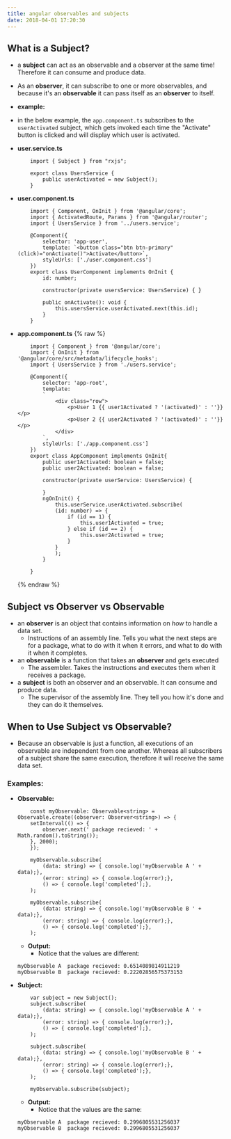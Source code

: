```yaml
---
title: angular observables and subjects
date: 2018-04-01 17:20:30
---
```


## What is a Subject?
* a **subject** can act as an observable and a observer at the same time! Therefore it can consume and produce data. 
* As an **observer**, it can subscribe to one or more observables, and because it's an **observable** it can pass itself as an **observer** to itself.

* **example:**
- in the below example, the `app.component.ts` subscribes to the `userActivated` subject, which gets invoked each time the "Activate" button is clicked and will display which user is activated.  

- **user.service.ts**
    ```
        import { Subject } from "rxjs";

        export class UsersService {
            public userActivated = new Subject();
        }
    ```

- **user.component.ts**
    ```
        import { Component, OnInit } from '@angular/core';
        import { ActivatedRoute, Params } from '@angular/router';
        import { UsersService } from '../users.service';

        @Component({
            selector: 'app-user',
            template: `<button class="btn btn-primary" (click)="onActivate()">Activate</button>`,
            styleUrls: ['./user.component.css']
        })
        export class UserComponent implements OnInit {
            id: number;

            constructor(private usersService: UsersService) { }

            public onActivate(): void {
                this.usersService.userActivated.next(this.id);
            }
        }

    ```
- **app.component.ts**
  {% raw %}
    ```
        import { Component } from '@angular/core';
        import { OnInit } from '@angular/core/src/metadata/lifecycle_hooks';
        import { UsersService } from './users.service';

        @Component({
            selector: 'app-root',
            template: 
            `
                <div class="row">
                    <p>User 1 {{ user1Activated ? '(activated)' : ''}}</p>
                    <p>User 2 {{ user2Activated ? '(activated)' : ''}}</p>
                </div>
            `,
            styleUrls: ['./app.component.css']
        })
        export class AppComponent implements OnInit{
            public user1Activated: boolean = false;
            public user2Activated: boolean = false;

            constructor(private userService: UsersService) {

            }
            ngOnInit() {
                this.userService.userActivated.subscribe(
                (id: number) => {
                    if (id == 1) {
                        this.user1Activated = true;
                    } else if (id == 2) {
                        this.user2Activated = true;
                    }
                }
                );
            }

        }
    ```
    {% endraw %}

## Subject vs Observer vs Observable
* an **observer** is an object that contains information on *how* to handle a data set.
    * Instructions of an assembly line. Tells you what the next steps are for a package, what to do with it when it errors, and what to do with it when it completes.
* an **observable** is a function that takes an **observer** and gets executed
    * The assembler. Takes the instructions and executes them when it receives a package.
* a **subject** is both an observer and an observable. It can consume and produce data. 
  * The supervisor of the assembly line. They tell you how it's done and they can do it themselves.

## When to Use Subject vs Observable?
* Because an observable is just a function, all executions of an observable are independent from one another. Whereas all subscribers of a subject share the same execution, therefore it will receive the same data set.

### **Examples:**

* **Observable:**

    ```
        const myObservable: Observable<string> = Observable.create((observer: Observer<string>) => {
        setInterval(() => {
            observer.next(' package recieved: ' + Math.random().toString());
        }, 2000);
        });

        myObservable.subscribe(
            (data: string) => { console.log('myObservable A ' + data);},
            (error: string) => { console.log(error);},
            () => { console.log('completed');},
        );

        myObservable.subscribe(
            (data: string) => { console.log('myObservable B ' + data);},
            (error: string) => { console.log(error);},
            () => { console.log('completed');},
        );
    ```

    * **Output:**
      * Notice that the values are different:


    ```
    myObservable A  package recieved: 0.6514089814911219
    myObservable B  package recieved: 0.22202856575373153

    ```

* **Subject:**

    ```
        var subject = new Subject();
        subject.subscribe(
            (data: string) => { console.log('myObservable A ' + data);},
            (error: string) => { console.log(error);},
            () => { console.log('completed');},
        );

        subject.subscribe(
            (data: string) => { console.log('myObservable B ' + data);},
            (error: string) => { console.log(error);},
            () => { console.log('completed');},
        );

        myObservable.subscribe(subject);
    ```

    * **Output:**
      * Notice that the values are the same:

    ```
    myObservable A  package recieved: 0.2996805531256037
    myObservable B  package recieved: 0.2996805531256037
    ```